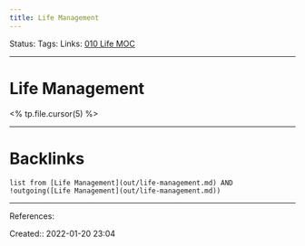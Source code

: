```yaml
---
title: Life Management
---
```

Status: 
Tags: 
Links: [010 Life MOC](out/010-life-moc.md)
___
# Life Management
<% tp.file.cursor(5) %>
___
# Backlinks
```dataview
list from [Life Management](out/life-management.md) AND !outgoing([Life Management](out/life-management.md))
```
___
References:

Created:: 2022-01-20 23:04
